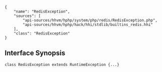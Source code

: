 ``` yamlmeta
{
    "name": "RedisException",
    "sources": [
        "api-sources/hhvm/hphp/system/php/redis/RedisException.php",
        "api-sources/hhvm/hphp/hack/hhi/stdlib/builtins_redis.hhi"
    ],
    "class": "RedisException"
}
```




## Interface Synopsis




``` Hack
class RedisException extends RuntimeException {...}
```



<!-- HHAPIDOC -->
